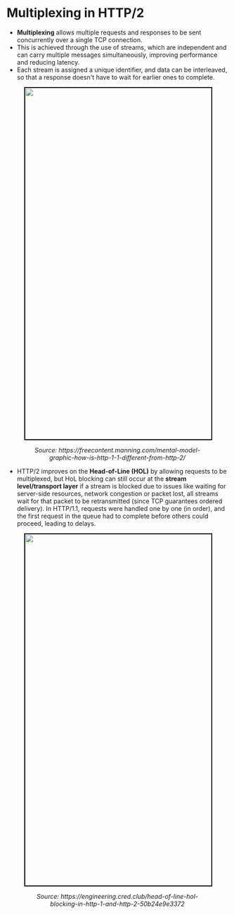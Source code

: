 # Multiplexing in HTTP/2
- **Multiplexing** allows multiple requests and responses to be sent concurrently over a single TCP connection.
- This is achieved through the use of streams, which are independent and can carry multiple messages simultaneously, improving performance and reducing latency.
- Each stream is assigned a unique identifier, and data can be interleaved, so that a response doesn't have to wait for earlier ones to complete.

<figure>
	<div align="center">
	<img src="/data/HTTP_2/assets/image.png" height="800" width="800" style="border: 2px solid black;"></div>
	<p align="center"><i>Source: https://freecontent.manning.com/mental-model-graphic-how-is-http-1-1-different-from-http-2/</i></p>
</figure>

- HTTP/2 improves on the **Head-of-Line (HOL)** by allowing requests to be multiplexed, but HoL blocking can still occur at the **stream level/transport layer** if a stream is blocked due to issues like waiting for server-side resources, network congestion or packet lost, all streams wait for that packet to be retransmitted (since TCP guarantees ordered delivery).
In HTTP/1.1, requests were handled one by one (in order), and the first request in the queue had to complete before others could proceed, leading to delays.

<figure>
	<div align="center">
	<img src="/data/HTTP_2/assets/HoL.png" height="800" width="800" style="border: 2px solid black;"></div>
	<p align="center"><i>Source: https://engineering.cred.club/head-of-line-hol-blocking-in-http-1-and-http-2-50b24e9e3372</i></p>
</figure>

